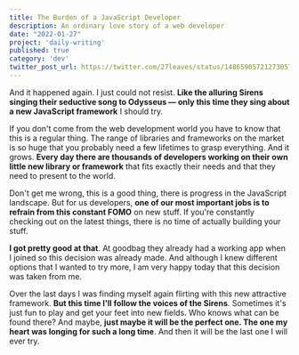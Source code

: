 ```yaml
---
title: The Burden of a JavaScript Developer
description: An ordinary love story of a web developer
date: "2022-01-27"
project: 'daily-writing'
published: true
category: 'dev'
twitter_post_url: https://twitter.com/27leaves/status/1486590572127305729
---
```



And it happened again. I just could not resist.  **Like the alluring Sirens singing their seductive song to Odysseus — only this time they sing about a new JavaScript framework** I should try.

If you don't come from the web development world you have to know that this is a regular thing. The range of libraries and frameworks on the market is so huge that you probably need a few lifetimes to grasp everything. And it grows.  **Every day there are thousands of developers working on their own little new library or framework**  that fits exactly their needs and that they need to present to the world.

Don't get me wrong, this is a good thing, there is progress in the JavaScript landscape. But for us developers,  **one of our most important jobs is to refrain from this constant FOMO**  on new stuff. If you're constantly checking out on the latest things, there is no time of actually building your stuff.

**I got pretty good at that**. At goodbag they already had a working app when I joined so this decision was already made. And although I knew different options that I wanted to try more, I am very happy today that this decision was taken from me.

Over the last days I was finding myself again flirting with this new attractive framework.  **But this time I'll follow the voices of the Sirens**. Sometimes it's just fun to play and get your feet into new fields. Who knows what can be found there? And maybe,  **just maybe it will be the perfect one. The one my heart was longing for such a long time**. And then it will be the last one I will ever try.
